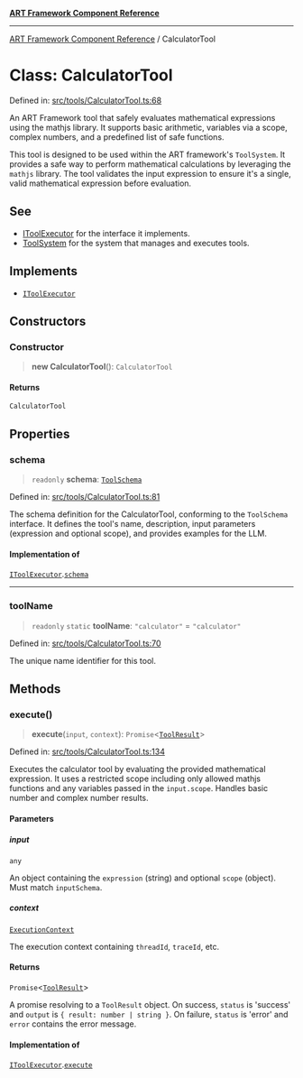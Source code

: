 [**ART Framework Component Reference**](../README.md)

***

[ART Framework Component Reference](../README.md) / CalculatorTool

# Class: CalculatorTool

Defined in: [src/tools/CalculatorTool.ts:68](https://github.com/hashangit/ART/blob/e4c184bd9ffa5ef078ee6a88704f24584b173411/src/tools/CalculatorTool.ts#L68)

An ART Framework tool that safely evaluates mathematical expressions using the mathjs library.
It supports basic arithmetic, variables via a scope, complex numbers, and a predefined list of safe functions.

This tool is designed to be used within the ART framework's `ToolSystem`.
It provides a safe way to perform mathematical calculations by leveraging
the `mathjs` library. The tool validates the input expression to ensure it's a
single, valid mathematical expression before evaluation.

## See

 - [IToolExecutor](../interfaces/IToolExecutor.md) for the interface it implements.
 - [ToolSystem](../interfaces/ToolSystem.md) for the system that manages and executes tools.

## Implements

- [`IToolExecutor`](../interfaces/IToolExecutor.md)

## Constructors

### Constructor

> **new CalculatorTool**(): `CalculatorTool`

#### Returns

`CalculatorTool`

## Properties

### schema

> `readonly` **schema**: [`ToolSchema`](../interfaces/ToolSchema.md)

Defined in: [src/tools/CalculatorTool.ts:81](https://github.com/hashangit/ART/blob/e4c184bd9ffa5ef078ee6a88704f24584b173411/src/tools/CalculatorTool.ts#L81)

The schema definition for the CalculatorTool, conforming to the `ToolSchema` interface.
It defines the tool's name, description, input parameters (expression and optional scope),
and provides examples for the LLM.

#### Implementation of

[`IToolExecutor`](../interfaces/IToolExecutor.md).[`schema`](../interfaces/IToolExecutor.md#schema)

***

### toolName

> `readonly` `static` **toolName**: `"calculator"` = `"calculator"`

Defined in: [src/tools/CalculatorTool.ts:70](https://github.com/hashangit/ART/blob/e4c184bd9ffa5ef078ee6a88704f24584b173411/src/tools/CalculatorTool.ts#L70)

The unique name identifier for this tool.

## Methods

### execute()

> **execute**(`input`, `context`): `Promise`\<[`ToolResult`](../interfaces/ToolResult.md)\>

Defined in: [src/tools/CalculatorTool.ts:134](https://github.com/hashangit/ART/blob/e4c184bd9ffa5ef078ee6a88704f24584b173411/src/tools/CalculatorTool.ts#L134)

Executes the calculator tool by evaluating the provided mathematical expression.
It uses a restricted scope including only allowed mathjs functions and any variables
passed in the `input.scope`. Handles basic number and complex number results.

#### Parameters

##### input

`any`

An object containing the `expression` (string) and optional `scope` (object). Must match `inputSchema`.

##### context

[`ExecutionContext`](../interfaces/ExecutionContext.md)

The execution context containing `threadId`, `traceId`, etc.

#### Returns

`Promise`\<[`ToolResult`](../interfaces/ToolResult.md)\>

A promise resolving to a `ToolResult` object.
         On success, `status` is 'success' and `output` is `{ result: number | string }`.
         On failure, `status` is 'error' and `error` contains the error message.

#### Implementation of

[`IToolExecutor`](../interfaces/IToolExecutor.md).[`execute`](../interfaces/IToolExecutor.md#execute)
